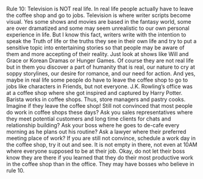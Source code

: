 Rule 10: Television is NOT real life. In real life people actually have to leave the coffee shop and go to jobs.
Television is where writer scripts become visual.  Yes some shows and movies are based in the fantasy world, some are over dramatized and some may seem unrealistic to our own personal experience in life.  But I know this fact, writers write with the intention to speak the Truth of life or the truths they see in their own life and try to put a sensitive topic into entertaining stories so that people may be aware of them and more accepting of their reality.  Just look at shows like Will and Grace or Korean Dramas or Hunger Games.  Of course they are not real life but in them you discover a part of humanity that is real, our nature to cry at soppy storylines, our desire for romance, and our need for action.  And yes, maybe in real life some people do have to leave the coffee shop to go to jobs like characters in Friends, but not everyone.  J.K. Rowling’s office was at a coffee shop where she got inspired and captured by Harry Potter.  Barista works in coffee shops. Thus, store managers and pastry cooks.  Imagine if they leave the coffee shop!  Still not convinced that most people do work in coffee shops these days?  Ask you sales representatives where they meet potential customers and long time clients for chats and relationship building?  Ask your boss where he goes to de-cafe every morning as he plans out his routine?  Ask a lawyer where their preferred meeting place of work?  If you are still not convince, schedule a work day in the coffee shop, try it out and see.  It is not empty in there, not even at 10AM where everyone supposed to be at their job.  Okay, do not let their boss know they are there if you learned that they do their most productive work in the coffee shop than in the office.  They may have bosses who believe in rule 10.
